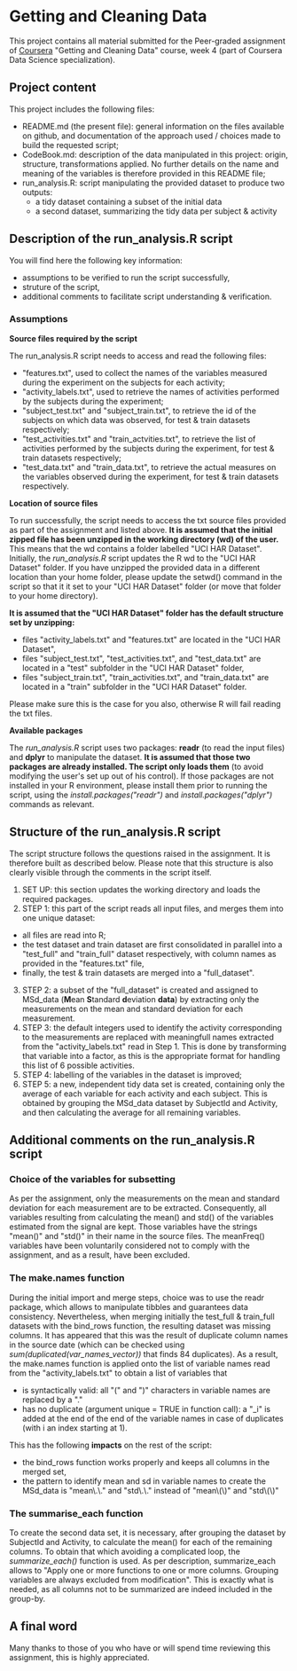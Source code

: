 # Getting and Cleaning Data

This project contains all material submitted for the Peer-graded assignment of [Coursera](http://www.coursera.org) "Getting and Cleaning Data" course, week 4 (part of Coursera Data Science specialization).

## Project content
This project includes the following files:
* README.md (the present file): general information on the files available on github, and documentation of the approach used / choices made to build the requested script;
* CodeBook.md: description of the data manipulated in this project: origin, structure, transformations applied. No further details on the name and meaning of the variables is therefore provided in this README file; 
* run_analysis.R: script manipulating the provided dataset to produce two outputs:
  * a tidy dataset containing a subset of the initial data
  * a second dataset, summarizing the tidy data per subject & activity
 
##  Description of the run_analysis.R script

You will find here the following key information:
* assumptions to be verified to run the script successfully,
* struture of the script,
* additional comments to facilitate script understanding & verification.

### Assumptions

**Source files required by the script**

The run_analysis.R script needs to access and read the following files:
* "features.txt", used to collect the names of the variables measured during the experiment on the subjects for each activity;
* "activity_labels.txt", used to retrieve the names of activities performed by the subjects during the experiment;
* "subject_test.txt" and "subject_train.txt", to retrieve the id of the subjects on which data was observed, for test & train datasets respectively;
* "test_activities.txt" and "train_actvities.txt", to retrieve the list of activities performed by the subjects during the experiment, for test & train datasets respectively;
* "test_data.txt" and "train_data.txt", to retrieve the actual measures on the variables observed during the experiment, for test & train datasets respectively.

**Location of source files**

To run successfully, the script needs to access the txt source files provided as part of the assignment and listed above.
**It is assumed that the initial zipped file has been unzipped in the working directory (wd) of the user.** This means that the wd contains a folder labelled "UCI HAR Dataset". Initially, the *run_analysis.R* script updates the R wd to the "UCI HAR Dataset" folder. If you have unzipped the provided data in a different location than your home folder, please update the setwd() command in the script so that it it set to your "UCI HAR Dataset" folder (or move that folder to your home directory).

**It is assumed that the "UCI HAR Dataset" folder has the default structure set by unzipping:**
* files "activity_labels.txt" and "features.txt" are located in the "UCI HAR Dataset",
* files "subject_test.txt", "test_activities.txt", and "test_data.txt" are located in a "test" subfolder in the "UCI HAR Dataset" folder, 
* files "subject_train.txt", "train_activities.txt", and "train_data.txt" are located in a "train" subfolder in the "UCI HAR Dataset" folder.

Please make sure this is the case for you also, otherwise R will fail reading the txt files.

**Available packages**

The _run_analysis.R_ script uses two packages: **readr** (to read the input files) and **dplyr** to manipulate the dataset.
**It is assumed that those two packages are already installed. The script only loads them** (to avoid modifying the user's set up out of his control). If those packages are not installed in your R environment, please install them prior to running the script, using the *install.packages("readr")* and *install.packages("dplyr")* commands as relevant.

## Structure of the run_analysis.R script

The script structure follows the questions raised in the assignment. It is therefore built as described below. Please note that this structure is also clearly visible through the comments in the script itself. 
1. SET UP: this section updates the working directory and loads the required packages.
2. STEP 1: this part of the script reads all input files, and merges them into one unique dataset:
  * all files are read into R;
  * the test dataset and train dataset are first consolidated in parallel into a "test_full" and "train_full" dataset respectively, with  column names as provided in the "features.txt" file,
  * finally, the test & train datasets are merged into a "full_dataset".
3. STEP 2: a subset of the "full_dataset" is created and assigned to MSd_data (**M**ean **S**tandard **d**eviation **data**) by extracting only the measurements on the mean and standard deviation for each measurement.
4. STEP 3: the default integers used to identify the activity corresponding to the measurements are replaced with meaningfull names extracted from the "activity_labels.txt" read in Step 1. This is done by transforming that variable into a factor, as this is the appropriate format for handling this list of 6 possible activities.
5. STEP 4: labelling of the variables in the dataset is improved;
6. STEP 5: a new, independent tidy data set is created, containing only the average of each variable for each activity and each subject. This is obtained by grouping the MSd_data dataset by SubjectId and Activity, and then calculating the average for all remaining variables.

## Additional comments on the run_analysis.R script

### Choice of the variables for subsetting
As per the assignment, only the measurements on the mean and standard deviation for each measurement are to be extracted. 
Consequently, all variables resulting from calculating the mean() and std() of the variables estimated from the signal are kept. Those variables have the strings "mean()" and "std()" in their name in the source files.
The meanFreq() variables have been voluntarily considered not to comply with the assignment, and as a result, have been excluded.

### The make.names function
During the initial import and merge steps, choice was to use the readr package, which allows to manipulate tibbles and guarantees data consistency. 
Nevertheless, when merging initially the test_full & train_full datasets with the bind_rows function, the resulting dataset was missing columns. It has appeared that this was the result of duplicate column names in the source date (which can be checked using *sum(duplicated(var_names_vector))* that finds 84 duplicates). 
As a result, the make.names function is applied onto the list of variable names read from the "activity_labels.txt" to obtain a list of variables that 
* is syntactically valid: all "(" and ")" characters in variable names are replaced by a "."
* has no duplicate (argument unique = TRUE in function call): a "\_i" is added at the end of the end of the variable names in case of duplicates (with i an index starting at 1).

This has the following **impacts** on the rest of the script:
* the bind_rows function works properly and keeps all columns in the merged set,
* the pattern to identify mean and sd in variable names to create the MSd_data is "mean\\.\\." and "std\\.\\." instead of "mean\\(\\)" and "std\\(\\)"

### The summarise_each function
To create the second data set, it is necessary, after grouping the dataset by SubjectId and Activity, to calculate the mean() for each of the remaining columns. To obtain that which avoiding a complicated loop, the *summarize_each()* function is used. As per description, summarize_each allows to "Apply one or more functions to one or more columns. Grouping variables are always excluded from modification". This is exactly what is needed, as all columns not to be summarized are indeed included in the group-by.

## A final word
Many thanks to those of you who have or will spend time reviewing this assignment, this is highly appreciated.

